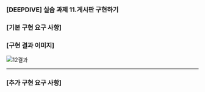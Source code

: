 ### [DEEPDIVE] 실습 과제 11.게시판 구현하기

### [기본 구현 요구 사항]

### [구현 결과 이미지]

![12결과](https://github.com/user-attachments/assets/70347841-6b25-4764-a542-f0a05a93e78f)

---

### [추가 구현 요구 사항]
